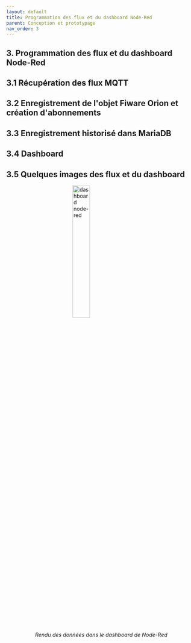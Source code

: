 ```yaml
---
layout: default
title: Programmation des flux et du dashboard Node-Red
parent: Conception et prototypage
nav_order: 3
---
```


## 3. Programmation des flux et du dashboard Node-Red

## 3.1 Récupération des flux MQTT

## 3.2 Enregistrement de l'objet Fiware Orion et création d'abonnements

## 3.3 Enregistrement historisé dans MariaDB

## 3.4 Dashboard

## 3.5 Quelques images des flux et du dashboard

<img
    style="display: block; 
           margin-left: auto;
           margin-right: auto;
           width: 30%;"
src="../../images/dashboard_node-red.jpg"
alt="dashboard node-red">
<p style="text-align: center;"><em>Rendu des données dans le dashboard de Node-Red</em></p>
